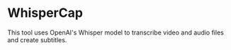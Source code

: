 # WhisperCap
This tool uses OpenAI's Whisper model to transcribe video and audio files and create subtitles.
